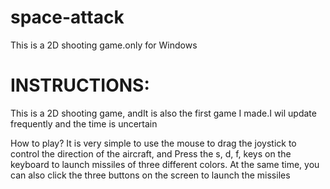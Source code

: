 # space-attack
This is a 2D shooting game.only for Windows
# INSTRUCTIONS:
This is a 2D shooting game, andIt is also the first game I made.I wil update frequently and the time is uncertain

How to play? It is very simple to use the mouse to drag the joystick to control the direction of the aircraft, and Press the s, d, f, keys on the keyboard to launch missiles of three different colors. At the same time, you can also click the three buttons on the screen to launch the missiles
